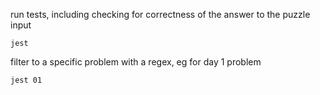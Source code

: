 run tests, including checking for correctness of the answer to the puzzle input 
```
jest 
```
filter to a specific problem with a regex, eg for day 1 problem
```
jest 01
```